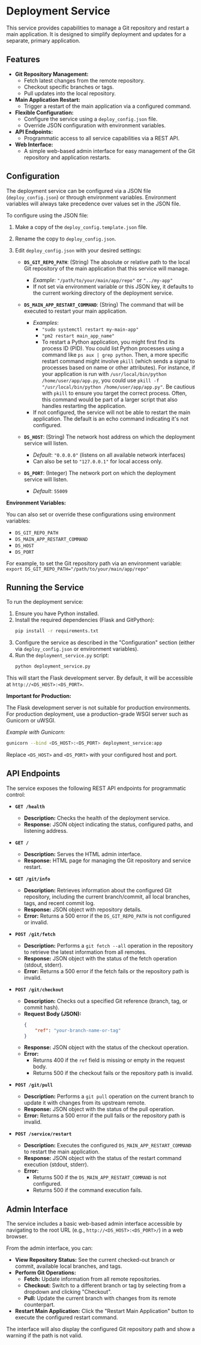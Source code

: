 # Deployment Service

This service provides capabilities to manage a Git repository and restart a main application. It is designed to simplify deployment and updates for a separate, primary application.

## Features

*   **Git Repository Management:**
    *   Fetch latest changes from the remote repository.
    *   Checkout specific branches or tags.
    *   Pull updates into the local repository.
*   **Main Application Restart:**
    *   Trigger a restart of the main application via a configured command.
*   **Flexible Configuration:**
    *   Configure the service using a `deploy_config.json` file.
    *   Override JSON configuration with environment variables.
*   **API Endpoints:**
    *   Programmatic access to all service capabilities via a REST API.
*   **Web Interface:**
    *   A simple web-based admin interface for easy management of the Git repository and application restarts.

## Configuration

The deployment service can be configured via a JSON file (`deploy_config.json`) or through environment variables. Environment variables will always take precedence over values set in the JSON file.

To configure using the JSON file:

1.  Make a copy of the `deploy_config.template.json` file.
2.  Rename the copy to `deploy_config.json`.
3.  Edit `deploy_config.json` with your desired settings:

    *   **`DS_GIT_REPO_PATH`**: (String) The absolute or relative path to the local Git repository of the main application that this service will manage.
        *   *Example*: `"/path/to/your/main/app/repo"` or `"../my-app"`
        *   If not set via environment variable or this JSON key, it defaults to the current working directory of the deployment service.

    *   **`DS_MAIN_APP_RESTART_COMMAND`**: (String) The command that will be executed to restart your main application.
        *   *Examples*:
            *   `"sudo systemctl restart my-main-app"`
            *   `"pm2 restart main_app_name"`
            *   To restart a Python application, you might first find its process ID (PID). You could list Python processes using a command like `ps aux | grep python`. Then, a more specific restart command might involve `pkill` (which sends a signal to processes based on name or other attributes). For instance, if your application is run with `/usr/local/bin/python /home/user/app/app.py`, you could use `pkill -f "/usr/local/bin/python /home/user/app/app.py"`. Be cautious with `pkill` to ensure you target the correct process. Often, this command would be part of a larger script that also handles restarting the application.
        *   If not configured, the service will not be able to restart the main application. The default is an echo command indicating it's not configured.

    *   **`DS_HOST`**: (String) The network host address on which the deployment service will listen.
        *   *Default*: `"0.0.0.0"` (listens on all available network interfaces)
        *   Can also be set to `"127.0.0.1"` for local access only.

    *   **`DS_PORT`**: (Integer) The network port on which the deployment service will listen.
        *   *Default*: `55009`

**Environment Variables:**

You can also set or override these configurations using environment variables:

*   `DS_GIT_REPO_PATH`
*   `DS_MAIN_APP_RESTART_COMMAND`
*   `DS_HOST`
*   `DS_PORT`

For example, to set the Git repository path via an environment variable:
`export DS_GIT_REPO_PATH="/path/to/your/main/app/repo"`

## Running the Service

To run the deployment service:

1.  Ensure you have Python installed.
2.  Install the required dependencies (Flask and GitPython):
    ```bash
    pip install -r requirements.txt
    ```
3.  Configure the service as described in the "Configuration" section (either via `deploy_config.json` or environment variables).
4.  Run the `deployment_service.py` script:
    ```bash
    python deployment_service.py
    ```

This will start the Flask development server. By default, it will be accessible at `http://<DS_HOST>:<DS_PORT>`.

**Important for Production:**

The Flask development server is not suitable for production environments. For production deployment, use a production-grade WSGI server such as Gunicorn or uWSGI.

*Example with Gunicorn:*

```bash
gunicorn --bind <DS_HOST>:<DS_PORT> deployment_service:app
```
Replace `<DS_HOST>` and `<DS_PORT>` with your configured host and port.

## API Endpoints

The service exposes the following REST API endpoints for programmatic control:

*   **`GET /health`**
    *   **Description:** Checks the health of the deployment service.
    *   **Response:** JSON object indicating the status, configured paths, and listening address.

*   **`GET /`**
    *   **Description:** Serves the HTML admin interface.
    *   **Response:** HTML page for managing the Git repository and service restart.

*   **`GET /git/info`**
    *   **Description:** Retrieves information about the configured Git repository, including the current branch/commit, all local branches, tags, and recent commit log.
    *   **Response:** JSON object with repository details.
    *   **Error:** Returns a 500 error if the `DS_GIT_REPO_PATH` is not configured or invalid.

*   **`POST /git/fetch`**
    *   **Description:** Performs a `git fetch --all` operation in the repository to retrieve the latest information from all remotes.
    *   **Response:** JSON object with the status of the fetch operation (stdout, stderr).
    *   **Error:** Returns a 500 error if the fetch fails or the repository path is invalid.

*   **`POST /git/checkout`**
    *   **Description:** Checks out a specified Git reference (branch, tag, or commit hash).
    *   **Request Body (JSON):**
        ```json
        {
            "ref": "your-branch-name-or-tag"
        }
        ```
    *   **Response:** JSON object with the status of the checkout operation.
    *   **Error:**
        *   Returns 400 if the `ref` field is missing or empty in the request body.
        *   Returns 500 if the checkout fails or the repository path is invalid.

*   **`POST /git/pull`**
    *   **Description:** Performs a `git pull` operation on the current branch to update it with changes from its upstream remote.
    *   **Response:** JSON object with the status of the pull operation.
    *   **Error:** Returns a 500 error if the pull fails or the repository path is invalid.

*   **`POST /service/restart`**
    *   **Description:** Executes the configured `DS_MAIN_APP_RESTART_COMMAND` to restart the main application.
    *   **Response:** JSON object with the status of the restart command execution (stdout, stderr).
    *   **Error:**
        *   Returns 500 if the `DS_MAIN_APP_RESTART_COMMAND` is not configured.
        *   Returns 500 if the command execution fails.

## Admin Interface

The service includes a basic web-based admin interface accessible by navigating to the root URL (e.g., `http://<DS_HOST>:<DS_PORT>/`) in a web browser.

From the admin interface, you can:

*   **View Repository Status:** See the current checked-out branch or commit, available local branches, and tags.
*   **Perform Git Operations:**
    *   **Fetch:** Update information from all remote repositories.
    *   **Checkout:** Switch to a different branch or tag by selecting from a dropdown and clicking "Checkout".
    *   **Pull:** Update the current branch with changes from its remote counterpart.
*   **Restart Main Application:** Click the "Restart Main Application" button to execute the configured restart command.

The interface will also display the configured Git repository path and show a warning if the path is not valid.